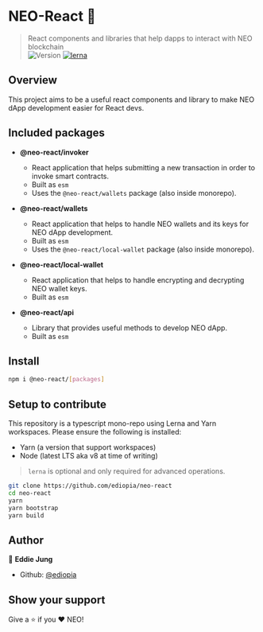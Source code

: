 # NEO-React 👋

> React components and libraries that help dapps to interact with NEO blockchain <br/>
![Version](https://img.shields.io/badge/version-0.0.1-blue.svg?cacheSeconds=2592000)
[![lerna](https://img.shields.io/badge/maintained%20with-lerna-cc00ff.svg)](https://lerna.js.org/)

## Overview
This project aims to be a useful react components and library to make NEO dApp development easier for React devs.

## Included packages

- **@neo-react/invoker**
  - React application that helps submitting a new transaction in order to invoke smart contracts.
  - Built as `esm`
  - Uses the `@neo-react/wallets` package (also inside monorepo).

- **@neo-react/wallets**
  - React application that helps to handle NEO wallets and its keys for NEO dApp development.
  - Built as `esm`
  - Uses the `@neo-react/local-wallet` package (also inside monorepo).

- **@neo-react/local-wallet**
  - React application that helps to handle encrypting and decrypting NEO wallet keys.
  - Built as `esm`
  
- **@neo-react/api**
  - Library that provides useful methods to develop NEO dApp.
  - Built as `esm`
  
## Install

```sh
npm i @neo-react/[packages]
```

## Setup to contribute

This repository is a typescript mono-repo using Lerna and Yarn workspaces. Please ensure the following is installed:

- Yarn (a version that support workspaces)
- Node (latest LTS aka v8 at time of writing)

> `lerna` is optional and only required for advanced operations.

```sh
git clone https://github.com/ediopia/neo-react
cd neo-react
yarn
yarn bootstrap
yarn build
```

## Author

👤 **Eddie Jung**

* Github: [@ediopia](https://github.com/ediopia)

## Show your support

Give a ⭐️ if you ❤️ NEO!

